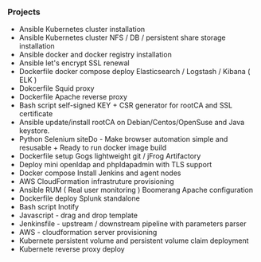 ### Projects

* Ansible Kubernetes cluster installation 
* Ansible Kubernetes cluster NFS / DB / persistent share storage installation 
* Ansible docker and docker registry installation 
* Ansible let's encrypt SSL renewal
* Dockerfile docker compose deploy Elasticsearch / Logstash / Kibana ( ELK )
* Dokcerfile Squid proxy
* Dockerfile Apache reverse proxy
* Bash script self-signed KEY + CSR generator for rootCA and SSL certificate
* Ansible update/install rootCA on Debian/Centos/OpenSuse and Java keystore.
* Python Selenium siteDo - Make browser automation simple and resusable + Ready to run docker image build
* Dockerfile setup Gogs lightweight git / jFrog Artifactory
* Deploy mini openldap and phpldapadmin with TLS support
* Docker compose Install Jenkins and agent nodes
* AWS CloudFormation infrastruture provisioning
* Ansible RUM ( Real user monitoring ) Boomerang Apache configuration
* Dockerfile deploy Splunk standalone
* Bash script Inotify
* Javascript - drag and drop template
* Jenkinsfile - upstream / downstream pipeline with parameters parser
* AWS - cloudformation server provisioning
* Kubernete persistent volume and persistent volume claim deployment
* Kubernete reverse proxy deploy

